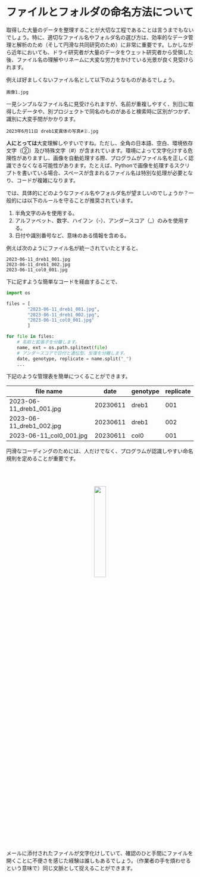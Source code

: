 # ファイルとフォルダの命名方法について

取得した大量のデータを整理することが大切な工程であることは言うまでもないでしょう。特に、適切なファイル名やフォルダ名の選び方は、効率的なデータ管理と解析のため（そして円滑な共同研究のため）に非常に重要です。しかしながら近年においても、ドライ研究者が大量のデータをウェット研究者から受領した後、ファイル名の理解やリネームに大変な労力をかけている光景が良く見受けられます。

例えば好ましくないファイル名として以下のようなものがあるでしょう。

```
画像1.jpg
```
一見シンプルなファイル名に見受けられますが、名前が重複しやすく、別日に取得したデータや、別プロジェクトで同名のものがあると検索時に区別がつかず、識別に大変手間がかかります。

```
2023年6月11日 dreb1変異体の写真#②.jpg
```
**人にとっては**大変理解しやすいですね。ただし、全角の日本語、空白、環境依存文字（②）及び特殊文字（#）が含まれています。環境によって文字化けする危険性がありますし、画像を自動処理する際、プログラムがファイル名を正しく認識できなくなる可能性があります。たとえば、Pythonで画像を処理するスクリプトを書いている場合、スペースが含まれるファイル名は特別な処理が必要となり、コードが複雑になります。

では、具体的にどのようなファイル名やフォルダ名が望ましいのでしょうか？一般的には以下のルールを守ることが推奨されています。

1. 半角文字のみを使用する。
2. アルファベット、数字、ハイフン（-）、アンダースコア（_）のみを使用する。
3. 日付や識別番号など、意味のある情報を含める。

例えば次のようにファイル名が統一されていたとすると、
```
2023-06-11_dreb1_001.jpg
2023-06-11_dreb1_002.jpg
2023-06-11_col0_001.jpg
```
下に記すような簡単なコードを経由することで、
```python
import os

files = [
        "2023-06-11_dreb1_001.jpg",
        "2023-06-11_dreb1_002.jpg",
        "2023-06-11_col0_001.jpg"
        ]

for file in files:
    # 名前と拡張子を分離します。
    name, ext = os.path.splitext(file)  
    # アンダースコアで日付と遺伝型、反復を分離します。
    date, genotype, replicate = name.split("_")  
    ...
```
下記のような管理表を簡単につくることができます。

|file name| date| genotype | replicate|
| ---- | ---- |---- | ---- |
|2023-06-11_dreb1_001.jpg| 20230611| dreb1 | 001|
|2023-06-11_dreb1_002.jpg| 20230611| dreb1 | 002|
|2023-06-11_col0_001.jpg| 20230611| col0 | 001|

円滑なコーディングのためには、人だけでなく、プログラムが認識しやすい命名規則を定めることが重要です。

<br>
<br>
<br>
<center>
<image src="assets/mojibake.png" width=25%>
</center>
メールに添付されたファイルが文字化けしていて、確認のひと手間にファイルを開くことに不便さを感じた経験は誰しもあるでしょう。（作業者の手を煩わせるという意味で）同じ文脈として捉えることができます。